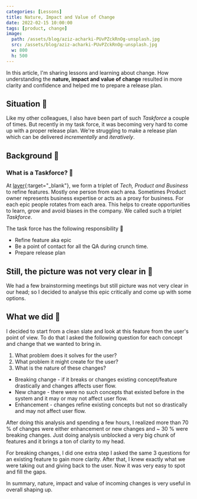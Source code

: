 ```yaml
---
categories: [Lessons]
title: Nature, Impact and Value of Change
date: 2022-02-15 10:00:00
tags: [product, change]
image:
  path: /assets/blog/aziz-acharki-PUvPZckRnOg-unsplash.jpg
  src: /assets/blog/aziz-acharki-PUvPZckRnOg-unsplash.jpg
  w: 800
  h: 500
---
```


In this article, I'm sharing lessons and learning about change. How understanding the **nature, impact and value of change** resulted in more clarity and confidence and helped me to prepare a release plan.

## Situation 🤺

Like my other colleagues, I also have been part of such _Taskforce_ a couple of times. But recently in my task force, it was becoming very hard to come up with a proper release plan. We're struggling to make a release plan which can be delivered _incrementally_ and _iteratively_.

## Background 📜

### What is a Taskforce? 🤔

At [layer](https://golayer.io/about/){:target="\_blank"}, we form a triplet of _Tech, Product and Business_ to refine features. Mostly one person from each area. Sometimes Product owner represents business expertise or acts as a proxy for business. For each epic people rotates from each area. This helps to create opportunities to learn, grow and avoid biases in the company. We called such a triplet _Taskforce_.

The task force has the following responsibility 💪

- Refine feature aka epic
- Be a point of contact for all the QA during crunch time.
- Prepare release plan

## Still, the picture was not very clear in 🧠

We had a few brainstorming meetings but still picture was not very clear in our head; so I decided to analyse this epic critically and come up with some options.

## What we did 🤞

I decided to start from a clean slate and look at this feature from the user's point of view. To do that I asked the following question for each concept and change that we wanted to bring in.

1. What problem does it solves for the user?
2. What problem it might create for the user?
3. What is the nature of these changes?

- Breaking change - if it breaks or changes existing concept/feature drastically and changes affects user flow.
- New change - there were no such concepts that existed before in the system and it may or may not affect user flow.
- Enhancement - changes refine existing concepts but not so drastically and may not affect user flow.

After doing this analysis and spending a few hours, I realized more than 70 % of changes were either enhancement or new changes and ~ 30 % were breaking changes. Just doing analysis unblocked a very big chunk of features and it brings a ton of clarity to my head.

For breaking changes, I did one extra step I asked the same 3 questions for an existing feature to gain more clarity. After that, I knew exactly what we were taking out and giving back to the user. Now it was very easy to spot and fill the gaps.

In summary, nature, impact and value of incoming changes is very useful in overall shaping up.
